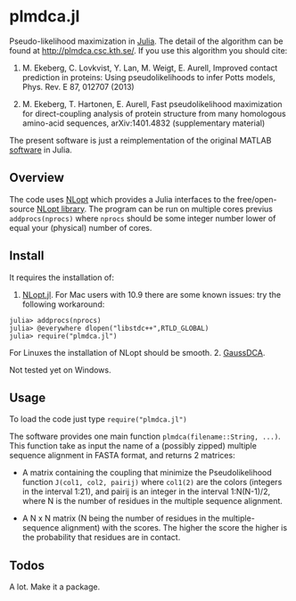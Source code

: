 plmdca.jl
========

Pseudo-likelihood maximization in [Julia](http://julialang.org). The
detail of the algorithm can be found at http://plmdca.csc.kth.se/. If
you use this algorithm you should cite:

1. M. Ekeberg, C. Lovkvist, Y. Lan, M. Weigt, E. Aurell, Improved
   contact prediction in proteins: Using pseudolikelihoods to infer Potts
   models, Phys. Rev. E 87, 012707 (2013)

2. M. Ekeberg, T. Hartonen, E. Aurell, Fast pseudolikelihood
   maximization for direct-coupling analysis of protein structure from
   many homologous amino-acid sequences, arXiv:1401.4832 (supplementary
   material)

The present software is just a reimplementation of the original MATLAB
[software](http://plmdca.csc.kth.se) in Julia.

Overview
--------
The code uses [NLopt](https://github.com/JuliaOpt/NLopt.jl) which
provides a Julia interfaces to the free/open-source [NLopt
library](http://http://ab-initio.mit.edu/wiki/index.php/NLopt). The
program can be run on multiple cores previus ``addprocs(nprocs)``
where ``nprocs`` should be some integer number lower of equal your
(physical) number of cores.

Install
-------

It requires the installation of:
   
1. [NLopt.jl](https://github.com/JuliaOpt/NLopt.jl). For Mac users with 10.9
   there are some known issues: try the following workaround:
```
julia> addprocs(nprocs)
julia> @everywhere dlopen("libstdc++",RTLD_GLOBAL)
julia> require("plmdca.jl")
```
For Linuxes the installation of NLopt should be smooth.
2. [GaussDCA](https://github.com/carlobaldassi/GaussDCA.jl).

Not tested yet on Windows.

Usage
----
To load the code just type `require("plmdca.jl")`

The software provides one main function `plmdca(filename::String,
...)`. This function take as input the name of a (possibly zipped)
multiple sequence alignment in FASTA format, and returns 2 matrices:

* A matrix containing the coupling that minimize the Pseudolikelihood
function `J(col1, col2, pairij)` where `col1(2)` are the colors
(integers in the interval 1:21), and pairij is an integer in the
interval 1:N(N-1)/2, where N is the number of residues in the multiple
sequence alignment.

* A N x N matrix (N being the number of residues in the
  multiple-sequence alignment) with the scores. The higher the score
  the higher is the probability that residues are in contact.

Todos
-----
A lot. Make it a package.

